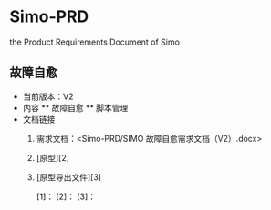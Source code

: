 # Simo-PRD
the Product Requirements Document of Simo

**故障自愈**
------------------------------------------
* 当前版本：V2
* 内容
  ** 故障自愈
  ** 脚本管理
* 文档链接
  1. 需求文档：<Simo-PRD/SIMO 故障自愈需求文档（V2）.docx>
  2. [原型][2]
  3. [原型导出文件][3]
  
     [1]：
     [2]：
     [3]：
